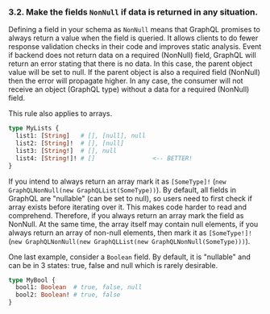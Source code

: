 ### 3.2. Make the fields `NonNull` if data is returned in any situation.

Defining a field in your schema as `NonNull` means that GraphQL promises to always return a value when the field is queried. It allows clients to do fewer response validation checks in their code and improves static analysis. Event if backend does not return data on a required (NonNull) field, GraphQL will return an error stating that there is no data. In this case, the parent object value will be set to null. If the parent object is also a required field (NonNull) then the error will propagate higher. In any case, the consumer will not receive an object (GraphQL type) without a data for a required (NonNull) field.

This rule also applies to arrays.

```graphql
type MyLists {
  list1: [String]   # [], [null], null
  list2: [String]!  # [], [null]
  list3: [String!]  # [], null
  list4: [String!]! # []                <-- BETTER!
}
```

If you intend to always return an array mark it as `[SomeType]!` (`new GraphQLNonNull(new GraphQLList(SomeType))`). By default, all fields in GraphQL are "nullable" (can be set to null), so users need to first check if array exists before iterating over it. This makes code harder to read and comprehend. Therefore, if you always return an array mark the field as NonNull. At the same time, the array itself may contain null elements, if you always return an array of non-null elements, then mark it as `[SomeType!]!` (`new GraphQLNonNull(new GraphQLList(new GraphQLNonNull(SomeType)))`).

One last example, consider a `Boolean` field. By default, it is "nullable" and can be in 3 states: true, false and null which is rarely desirable.

```graphql
type MyBool {
  bool1: Boolean  # true, false, null
  bool2: Boolean! # true, false
}
```
